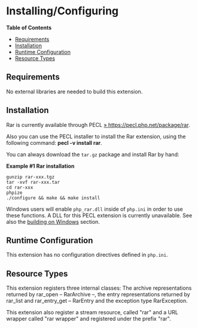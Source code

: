 Installing/Configuring
======================

**Table of Contents**

-   [Requirements](/rar/setup.html#Requirements)
-   [Installation](/rar/setup.html#Installation)
-   [Runtime Configuration](/rar/setup.html#Runtime%20Configuration)
-   [Resource Types](/rar/setup.html#Resource%20Types)

Requirements
------------

No external libraries are needed to build this extension.

Installation
------------

Rar is currently available through PECL
<a href="https://pecl.php.net/package/rar" class="link external">» https://pecl.php.net/package/rar</a>.

Also you can use the PECL installer to install the Rar extension, using
the following command: **pecl -v install rar**.

You can always download the `tar.gz` package and install Rar by hand:

**Example \#1 Rar installation**

``` shell
gunzip rar-xxx.tgz
tar -xvf rar-xxx.tar
cd rar-xxx
phpize
./configure && make && make install
```

Windows users will enable `php_rar.dll` inside of `php.ini` in order to
use these functions. A DLL for this PECL extension is currently
unavailable. See also the
<a href="/install/windows/legacy/index.html#install.windows.legacy.building" class="link">building on Windows</a>
section.

Runtime Configuration
---------------------

This extension has no configuration directives defined in `php.ini`.

Resource Types
--------------

This extension registers three internal classes: The archive
representations returned by <span class="function">rar\_open</span> –
<span class="type">RarArchive</span> –, the entry representations
returned by <span class="function">rar\_list</span> and <span
class="function">rar\_entry\_get</span> – <span
class="type">RarEntry</span> and the exception type <span
class="type">RarException</span>.

This extension also register a stream resource, called "rar" and a URL
wrapper called "rar wrapper" and registered under the prefix "rar".
